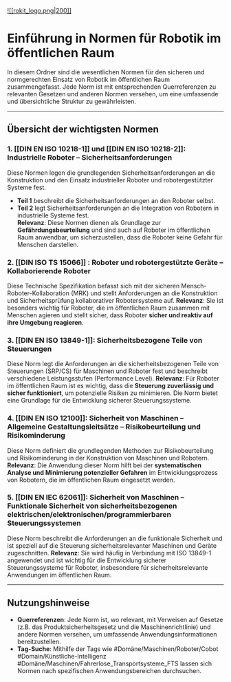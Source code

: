 [![[rokit_logo.png|200]]](https://public-robots.de/)


 # Einführung in Normen für Robotik im öffentlichen Raum

In diesem Ordner sind die wesentlichen Normen für den sicheren und normgerechten Einsatz von Robotik im öffentlichen Raum zusammengefasst. Jede Norm ist mit entsprechenden Querreferenzen zu relevanten Gesetzen und anderen Normen versehen, um eine umfassende und übersichtliche Struktur zu gewährleisten.

---

## Übersicht der wichtigsten Normen

### 1. **[[DIN EN ISO 10218-1]] und [[DIN EN ISO 10218-2]]**: Industrielle Roboter – Sicherheitsanforderungen
   Diese Normen legen die grundlegenden Sicherheitsanforderungen an die Konstruktion und den Einsatz industrieller Roboter und robotergestützter Systeme fest.  
   - **Teil 1** beschreibt die Sicherheitsanforderungen an den Roboter selbst.
   - **Teil 2** legt Sicherheitsanforderungen an die Integration von Robotern in industrielle Systeme fest.  
   **Relevanz**: Diese Normen dienen als Grundlage zur **Gefährdungsbeurteilung** und sind auch auf Roboter im öffentlichen Raum anwendbar, um sicherzustellen, dass die Roboter keine Gefahr für Menschen darstellen.

### 2. **[[DIN ISO TS 15066]]** : Roboter und robotergestützte Geräte – Kollaborierende Roboter
   Diese Technische Spezifikation befasst sich mit der sicheren Mensch-Roboter-Kollaboration (MRK) und stellt Anforderungen an die Konstruktion und Sicherheitsprüfung kollaborativer Robotersysteme auf.
   **Relevanz**: Sie ist besonders wichtig für Roboter, die im öffentlichen Raum zusammen mit Menschen agieren und stellt sicher, dass Roboter **sicher und reaktiv auf ihre Umgebung reagieren**.

### 3. **[[DIN EN ISO 13849-1]]**: Sicherheitsbezogene Teile von Steuerungen
   Diese Norm legt die Anforderungen an die sicherheitsbezogenen Teile von Steuerungen (SRP/CS) für Maschinen und Roboter fest und beschreibt verschiedene Leistungsstufen (Performance Level).
   **Relevanz**: Für Roboter im öffentlichen Raum ist es wichtig, dass die **Steuerung zuverlässig und sicher funktioniert**, um potenzielle Risiken zu minimieren. Die Norm bietet eine Grundlage für die Entwicklung sicherer Steuerungssysteme.

### 4. **[[DIN EN ISO 12100]]**: Sicherheit von Maschinen – Allgemeine Gestaltungsleitsätze – Risikobeurteilung und Risikominderung
   Diese Norm definiert die grundlegenden Methoden zur Risikobeurteilung und Risikominderung in der Konstruktion von Maschinen und Robotern.
   **Relevanz**: Die Anwendung dieser Norm hilft bei der **systematischen Analyse und Minimierung potenzieller Gefahren** im Entwicklungsprozess von Robotern, die im öffentlichen Raum eingesetzt werden.

### 5. **[[DIN EN IEC 62061]]**: Sicherheit von Maschinen – Funktionale Sicherheit von sicherheitsbezogenen elektrischen/elektronischen/programmierbaren Steuerungssystemen
   Diese Norm beschreibt die Anforderungen an die funktionale Sicherheit und ist speziell auf die Steuerung sicherheitsrelevanter Maschinen und Geräte zugeschnitten.
   **Relevanz**: Sie wird häufig in Verbindung mit ISO 13849-1 angewendet und ist wichtig für die Entwicklung sicherer Steuerungssysteme für Roboter, insbesondere für sicherheitsrelevante Anwendungen im öffentlichen Raum.


---

## Nutzungshinweise

- **Querreferenzen**: Jede Norm ist, wo relevant, mit Verweisen auf Gesetze (z.B. das Produktsicherheitsgesetz und die Maschinenrichtlinie) und andere Normen versehen, um umfassende Anwendungsinformationen bereitzustellen.
- **Tag-Suche**: Mithilfe der Tags wie #Domäne/Maschinen/Roboter/Cobot #Domain/Künstliche-Intelligenz #Domäne/Maschinen/Fahrerlose_Transportsysteme_FTS  lassen sich Normen nach spezifischen Anwendungsbereichen durchsuchen. 


